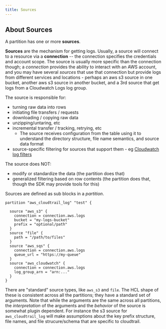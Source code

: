 ```yaml
---
title: Sources
---
```


## About Sources
A partition has one or more **sources**.  
 

**Sources** are the mechanism for getting logs.  Usually, a source will connect to a resource via a **connection** -- the connection specifies the credentials and account scope.   The source is usually more specific than the connection though;  a *connection* provides the ability to interact with an AWS account, and you may have several *sources* that use that connection but provide logs from different services and locations - perhaps an aws s3 source in one bucket, another aws s3 source in another bucket, and a 3rd source that get logs from a Cloudwatch Logs log group.


The source is responsible for:
- turning raw data into rows
- initiating file transfers / requests
- downloading / copying raw data
- unzipping/untaring, etc
- incremental transfer / tracking, retrying, etc
  - The source receives configuration from the table using it to understand the directory structure, file name semantics, and source data format
- source-specific filtering for sources that support them - eg [Cloudwatch log filters](https://docs.aws.amazon.com/AmazonCloudWatchLogs/latest/APIReference/API_FilterLogEvents.html)

The source does NOT:
  - modify or standardize the data (the partition does that)
  - generalized filtering based on row contents (the partition does that, though the SDK may provide tools for this)

Sources are defined as sub blocks in a *partition*. 

```hcl
partition "aws_cloudtrail_log" "test" {

  source "aws_s3" {
    connection = connection.aws.logs
    bucket = "my-logs-bucket"
    prefix = "optional/path"
  }
  source "file" {
    path = "/path/to/files"
  }
  source "aws_sqs" {
    connection = connection.aws.logs
    queue_url = "https://my-queue"
  }
  source "aws_cloudwatch" {
    connection = connection.aws.logs
    log_group_arn = "arn:..."
  }
}

```

There are "standard" source types, like `aws_s3` and `file`.  The HCL shape of these is consistent across all the partitions; they have a standard set of arguments.  Note that while the arguments are the same across all partitions, the *interpretation* of the arguments and the *behavior* of the source is somewhat plugin dependent.  For instance the s3 source for `aws_cloudtrail_log` will make assumptions about the key prefix structure, file names, and file strucure/schema that are specific to cloudtrail.



